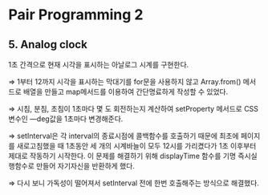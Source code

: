 # Pair Programming 2

## 5. Analog clock

1초 간격으로 현재 시각을 표시하는 아날로그 시계를 구현한다.

⇒ 1부터 12까지 시각을 표시하는 막대기를 for문을 사용하지 않고 Array.from() 메서드로 배열을 만들고 map메서드를 이용하여 간단명료하게 작성할 수 있었다.

⇒ 시침, 분침, 초침이 1초마다 몇 도 회전하는지 계산하여 setProperty 메서드로 CSS 변수인 —deg값을 1초마다 변경해준다.

⇒ setInterval은 각 interval의 종료시점에 콜백함수를 호출하기 때문에 최초에 페이지를 새로고침했을 때 1초동안 세 개의 시계바늘이 모두 12시를 가리켰다가 1초 이후부터 제대로 작동하기 시작한다. 이 문제를 해결하기 위해 displayTime 함수를 기명 즉시실행함수로 만들어 자기자신을 반환하게 했다.  

⇒ 다시 보니 가독성이 떨어져서 setInterval 전에 한번 호출해주는 방식으로 해결했다.
